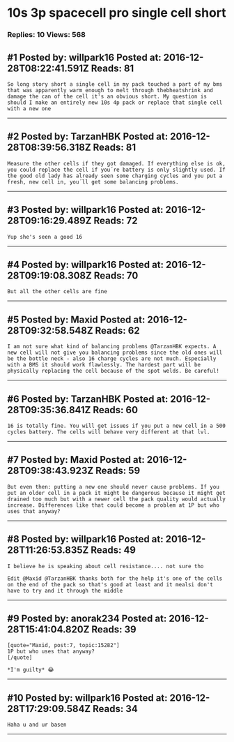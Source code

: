 # 10s 3p spacecell pro single cell short

### Replies: 10 Views: 568

## \#1 Posted by: willpark16 Posted at: 2016-12-28T08:22:41.591Z Reads: 81

```
So long story short a single cell in my pack touched a part of my bms that was apparently warm enough to melt through thebheatshrink and damage the can of the cell it's an obvious short. My question is should I make an entirely new 10s 4p pack or replace that single cell with a new one
```

---
## \#2 Posted by: TarzanHBK Posted at: 2016-12-28T08:39:56.318Z Reads: 81

```
Measure the other cells if they got damaged. If everything else is ok, you could replace the cell if you´re battery is only slightly used. If the good old lady has already seen some charging cycles and you put a fresh, new cell in, you´ll get some balancing problems.
```

---
## \#3 Posted by: willpark16 Posted at: 2016-12-28T09:16:29.489Z Reads: 72

```
Yup she's seen a good 16
```

---
## \#4 Posted by: willpark16 Posted at: 2016-12-28T09:19:08.308Z Reads: 70

```
But all the other cells are fine
```

---
## \#5 Posted by: Maxid Posted at: 2016-12-28T09:32:58.548Z Reads: 62

```
I am not sure what kind of balancing problems @TarzanHBK expects. A new cell will not give you balancing problems since the old ones will be the bottle neck - also 16 charge cycles are not much. Especially with a BMS it should work flawlessly. The hardest part will be physically replacing the cell because of the spot welds. Be careful!
```

---
## \#6 Posted by: TarzanHBK Posted at: 2016-12-28T09:35:36.841Z Reads: 60

```
16 is totally fine. You will get issues if you put a new cell in a 500 cycles battery. The cells will behave very different at that lvl.
```

---
## \#7 Posted by: Maxid Posted at: 2016-12-28T09:38:43.923Z Reads: 59

```
But even then: putting a new one should never cause problems. If you put an older cell in a pack it might be dangerous because it might get drained too much but with a newer cell the pack quality would actually increase. Differences like that could become a problem at 1P but who uses that anyway?
```

---
## \#8 Posted by: willpark16 Posted at: 2016-12-28T11:26:53.835Z Reads: 49

```
I believe he is speaking about cell resistance.... not sure tho

Edit @Maxid @TarzanHBK thanks both for the help it's one of the cells on the end of the pack so that's good at least and it mealsi don't have to try and it through the middle
```

---
## \#9 Posted by: anorak234 Posted at: 2016-12-28T15:41:04.820Z Reads: 39

```
[quote="Maxid, post:7, topic:15282"]
1P but who uses that anyway?
[/quote]

*I'm guilty* 😂
```

---
## \#10 Posted by: willpark16 Posted at: 2016-12-28T17:29:09.584Z Reads: 34

```
Haha u and ur basen
```

---

